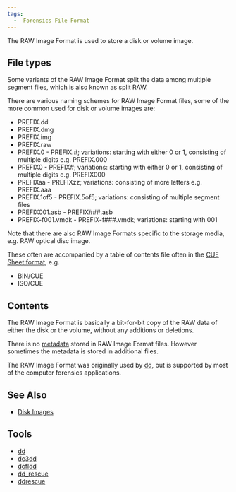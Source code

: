 ```yaml
---
tags:
  -  Forensics File Format 
---
```

The RAW Image Format is used to store a disk or volume image.

## File types

Some variants of the RAW Image Format split the data among multiple
segment files, which is also known as split RAW.

There are various naming schemes for RAW Image Format files, some of the
more common used for disk or volume images are:

- PREFIX.dd
- PREFIX.dmg
- PREFIX.img
- PREFIX.raw
- PREFIX.0 - PREFIX.#; variations: starting with either 0 or 1,
  consisting of multiple digits e.g. PREFIX.000
- PREFIX0 - PREFIX#; variations: starting with either 0 or 1, consisting
  of multiple digits e.g. PREFIX000
- PREFIXaa - PREFIXzz; variations: consisting of more letters e.g.
  PREFIX.aaa
- PREFIX.1of5 - PREFIX.5of5; variations: consisting of multiple segment
  files
- PREFIX001.asb - PREFIX###.asb
- PREFIX-f001.vmdk - PREFIX-f###.vmdk; variations: starting with 001

Note that there are also RAW Image Formats specific to the storage
media, e.g. RAW optical disc image.

These often are accompanied by a table of contents file often in the
[CUE Sheet format](cue_sheet_format.md), e.g.

- BIN/CUE
- ISO/CUE

## Contents

The RAW Image Format is basically a bit-for-bit copy of the RAW data of
either the disk or the volume, without any additions or deletions.

There is no [metadata](metadata.md) stored in RAW Image Format
files. However sometimes the metadata is stored in additional files.

The RAW Image Format was originally used by [dd](dd.md), but is
supported by most of the computer forensics applications.

## See Also

- [Disk Images](disk_images.md)

## Tools

- [dd](dd.md)
- [dc3dd](dc3dd.md)
- [dcfldd](dcfldd.md)
- [dd_rescue](dd_rescue.md)
- [ddrescue](ddrescue.md)